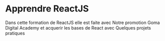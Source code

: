 # Apprendre ReactJS

Dans cette formation de ReactJS elle est faite avec Notre promotion Goma Digital Academy et acquerir les bases de React avec Quelques projets pratiques
